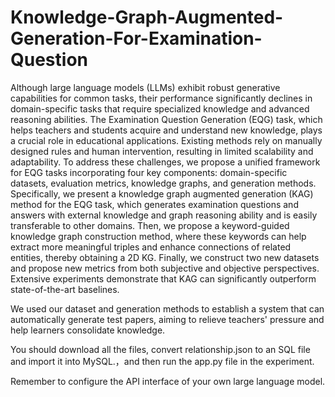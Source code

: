 # Knowledge-Graph-Augmented-Generation-For-Examination-Question
Although large language models (LLMs) exhibit robust generative capabilities for common tasks, their performance significantly declines in domain-specific tasks that require specialized knowledge and advanced reasoning abilities. The Examination Question Generation (EQG) task, which helps teachers and students acquire and understand new knowledge, plays a crucial role in educational applications. Existing methods rely on manually designed rules and human intervention, resulting in limited scalability and adaptability. To address these challenges, we propose a unified framework for EQG tasks incorporating four key components: domain-specific datasets, evaluation metrics, knowledge graphs, and generation methods. Specifically, we present a knowledge graph augmented generation (KAG) method for the EQG task, which generates examination questions and answers with external knowledge and graph reasoning ability and is easily transferable to other domains. Then, we propose a keyword-guided knowledge graph construction method, where these keywords can help extract more meaningful triples and enhance connections of related entities, thereby obtaining a 2D KG. Finally, we construct two new datasets and propose new metrics from both subjective and objective perspectives. Extensive experiments demonstrate that KAG can significantly outperform state-of-the-art baselines.

We used our dataset and generation methods to establish a system that can automatically generate test papers, aiming to relieve teachers' pressure and help learners consolidate knowledge.

You should download all the files, convert relationship.json to an SQL file and import it into MySQL.，and then run the app.py file in the experiment.  

Remember to configure the API interface of your own large language model.
 
 
